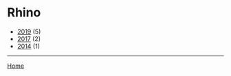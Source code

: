 # Rhino

  * [2019](./rhino-2019.md/) (5)
  * [2017](./rhino-2017.md/) (2)
  * [2014](./rhino-2014.md/) (1)
----

[Home](../)
